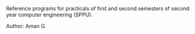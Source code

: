 Reference programs for practicals of first and second semesters of second year computer engineering (SPPU).

Author: Aman G.
